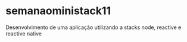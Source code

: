 # semanaoministack11

Desenvolvimento de uma aplicação utilizando a stacks node, reactive e reactive native
